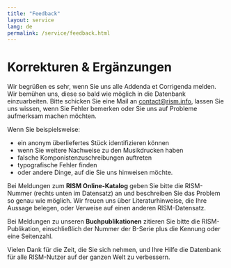 ```yaml
---
title: "Feedback"
layout: service
lang: de
permalink: /service/feedback.html
---
```


# Korrekturen & Ergänzungen

Wir begrüßen es sehr, wenn Sie uns alle Addenda et Corrigenda melden. Wir bemühen uns, diese so bald wie möglich in die Datenbank einzuarbeiten. Bitte schicken Sie eine Mail an [contact@rism.info](mailto:contact@rism.info), lassen Sie uns wissen, wenn Sie Fehler bemerken oder Sie uns auf Probleme aufmerksam machen möchten. 

Wenn Sie beispielsweise:

* ein anonym überliefertes Stück identifizieren können
* wenn Sie weitere Nachweise zu den Musikdrucken haben
* falsche Komponistenzuschreibungen auftreten
* typografische Fehler finden
* oder andere Dinge, auf die Sie uns hinweisen möchte.

Bei Meldungen zum **RISM Online-Katalog** geben Sie bitte die RISM-Nummer (rechts unten im Datensatz) an und beschreiben Sie das Problem so genau wie möglich. Wir freuen uns über Literaturhinweise, die Ihre Aussage belegen, oder Verweise auf einen anderen RISM-Datensatz.

Bei Meldungen zu unseren **Buchpublikationen** zitieren Sie bitte die RISM-Publikation, einschließlich der Nummer der B-Serie plus die Kennung oder eine Seitenzahl.

Vielen Dank für die Zeit, die Sie sich nehmen, und Ihre Hilfe die Datenbank für alle RISM-Nutzer auf der ganzen Welt zu verbessern.
